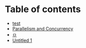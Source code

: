 # Table of contents

* [test](README.md)
* [Parallelism and Concurrency](<Parallelism and Concurrency.md>)
* [ㅁ](ㅁ.md)
* [Untitled 1](<Untitled 1.md>)
